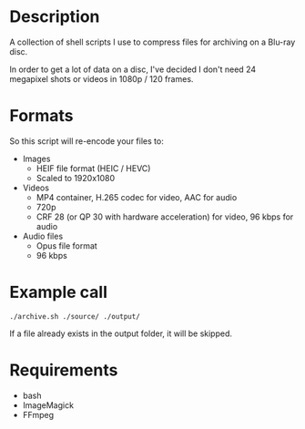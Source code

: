 # Description

A collection of shell scripts I use to compress files for archiving on a Blu-ray disc.

In order to get a lot of data on a disc, I've decided I don't need 24 megapixel shots or videos in 1080p / 120 frames.

# Formats

So this script will re-encode your files to:

- Images
  - HEIF file format (HEIC / HEVC)
  - Scaled to 1920x1080
- Videos
  - MP4 container, H.265 codec for video, AAC for audio
  - 720p
  - CRF 28 (or QP 30 with hardware acceleration) for video, 96 kbps for audio
- Audio files
  - Opus file format
  - 96 kbps

# Example call

```
./archive.sh ./source/ ./output/
```

If a file already exists in the output folder, it will be skipped.

# Requirements

- bash
- ImageMagick
- FFmpeg

